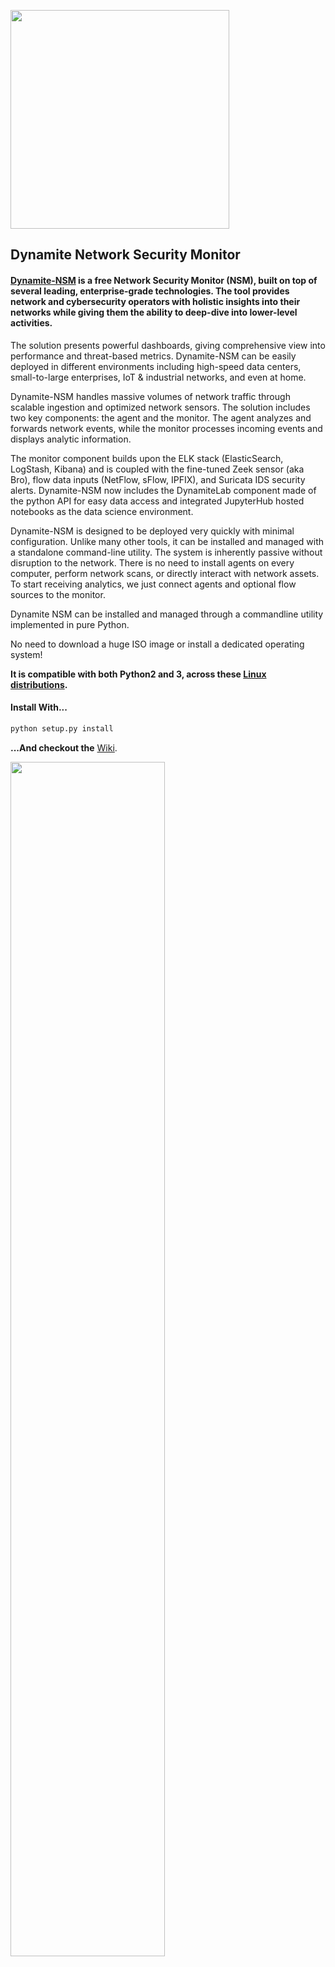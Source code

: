 <a href="http://dynamite.ai"><img src="https://github.com/vlabsio/dynamite-nsm/raw/master/img/dynamite-analytics.png" width="350" height="auto"></a>


## Dynamite Network Security Monitor

#### [Dynamite-NSM](http://dynamite.ai) is a free Network Security Monitor (NSM), built on top of several leading, enterprise-grade technologies. The tool provides network and cybersecurity operators with holistic insights into their networks while giving them the ability to deep-dive into lower-level activities.

The solution presents powerful dashboards, giving comprehensive view into performance and threat-based metrics. Dynamite-NSM can be easily deployed in different environments including high-speed data centers, small-to-large enterprises, IoT & industrial networks, and even at home.

Dynamite-NSM handles massive volumes of network traffic through scalable ingestion and optimized network sensors. The solution includes two key components: the agent and the monitor. The agent analyzes and forwards network events, while the monitor processes incoming events and displays analytic information.

The monitor component builds upon the ELK stack (ElasticSearch, LogStash, Kibana) and is coupled with the fine-tuned Zeek sensor (aka Bro), flow data inputs (NetFlow, sFlow, IPFIX), and Suricata IDS security alerts. Dynamite-NSM now includes the DynamiteLab component made of the python API for easy data access and integrated JupyterHub hosted notebooks as the data science environment. 

Dynamite-NSM is designed to be deployed very quickly with minimal configuration. Unlike many other tools, it can be installed and managed with a standalone command-line utility. The system is inherently passive without disruption to the network. There is no need to install agents on every computer, perform network scans, or directly interact with network assets. To start receiving analytics, we just connect agents and optional flow sources to the monitor.


Dynamite NSM can be installed and managed through a commandline utility implemented in pure Python.

No need to download a huge ISO image or install a dedicated operating system! 

**It is compatible with both Python2 and 3, across these [Linux distributions](SUPPORTED_OSs.md).**

#### Install With...

```bash
python setup.py install
```

**...And checkout the** [Wiki](https://github.com/DynamiteAI/dynamite-nsm/wiki).
<p float="center">
    <img src="https://github.com/DynamiteAI/dynamite-nsm/raw/master/img/Dynamite%20Components.jpeg"  width="70%" height="auto">
</p>

### The Agent

**Agents are scattered throughout your environment, and bind to a network interface (typically a mirrored port), after which traffic is forwarded to the monitor for enrichment and indexing.**

| Component   | Description                                                                                                                                                                                                                                                      |
|-------------|------------------------------------------------------------------------------------------------------------------------------------------------------------------------------------------------------------------------------------------------------------------|
| [Zeek [2.6.1]](https://github.com/zeek/zeek)           | Previously Bro, Zeek is a powerful network analysis framework that is differs from your typical IDS. It is capable of enumerating detailed information surrounding network connections and their underlying protocols.|
| [Suricata [4.1.4]](https://github.com/OISF/suricata)   | Suricata is an Intrusion Detection System (IDS), powered by the latest open [EmergingThreat](https://doc.emergingthreats.net/) rule-sets.
| [Oinkmaster [2.0]](http://oinkmaster.sourceforge.net/download.shtml)| A script to automate management of Suricata rule-sets, and keep rules up-to-date.
| [PF_RING [7.4.0]](https://github.com/ntop/PF_RING)     | A new type of network socket that dramatically improves the packet capture speed. It is used in conjunction with the Zeek to improve packet analysis.                                                                 |
| [Filebeat [7.2.0]](https://github.com/elastic/beats)   | A powerful log forwarder, with a built in queue mechanisms, and a pressure sensitive protocol that works in conjunction with Logstash.                                                                                |

### The Monitor

**Your monitor is responsible for parsing, enriching, indexing, and visualizing analyzed traffic sent from multiple agents or NetFlow exporters.**

| Component                                              | Description                                                                                                                     |
|--------------------------------------------------------|---------------------------------------------------------------------------------------------------------------------------------|
| [Logstash [7.2.0]](https://github.com/elastic/logstash)            | A server-side data processing pipeline that ingests data from a multitude of sources simultaneously, transforms it. |
| [Elasticsearch [7.2.0]](https://github.com/elastic/elasticsearch)  | A distributed, RESTful search and analytics engine.                                                                 |
| [Kibana [7.2.0]](https://github.com/elastic/kibana)                | A web-app that allows you to visualize your Elasticsearch data                                                      |
| [ElastiFlow™ [3.5.0]](https://github.com/robcowart/elastiflow) | Provides network flow (**and now Zeek!**) data collection and visualization.                                                                |
| [Synesis [1.1.0]](https://github.com/robcowart/synesis_lite_suricata)| Provides Suricata data normalization and visualization.|

### Dynamite Dashboards
Dynamite monitor is built on top of the ElasticStack, and makes full use of Kibana for visualizing a variety of network metrics.

#### Event View
Get direct insight into your network traffic with the powerful events view, compatible with both the provided agent or NetFlow exporters!
<p float="left">
    <img src="https://github.com/DynamiteAI/dynamite-nsm/raw/master/img/screenshots/dynamite-nsm-flows.png"  width="49%" height="auto">
    <img src="https://github.com/DynamiteAI/dynamite-nsm/raw/master/img/screenshots/dynamite-nsm-geo.png"  width="49%" height="auto">
    <img src="https://github.com/DynamiteAI/dynamite-nsm/raw/master/img/screenshots/dynamite-nsm-top-services.png"  width="49%" height="auto">
    <img src="https://github.com/DynamiteAI/dynamite-nsm/raw/master/img/screenshots/dynamite-nsm-top-talkers.png"  width="49%" height="auto">
</p>
<br>
<hr>

#### Alert View
Quickly find evil on your network with Suricata IDS paired with the [Emerging Threats Rule Sets](https://rules.emergingthreats.net/).
<p float="left">
    <img src="https://github.com/DynamiteAI/dynamite-nsm/raw/master/img/screenshots/dynamite-nsm-suricata-alerts.png"  width="49%" height="auto">
    <img src="https://github.com/DynamiteAI/dynamite-nsm/raw/master/img/screenshots/dynamite-nsm-suricata-threats.png"  width="49%" height="auto">
</p>
<br>
<hr>

#### Baseline Network Assets
Understand the normal behavior of assets on your network; gain insight into what is anomalous.

<p float="left">
    <img src="https://github.com/DynamiteAI/dynamite-nsm/raw/master/img/screenshots/dynamite-nsm-baselines-overview.png"  width="49%" height="auto">
    <img src="https://github.com/DynamiteAI/dynamite-nsm/raw/master/img/screenshots/dynamite-nsm-baselines2.png"  width="49%" height="auto">
</p>
<br>
<hr>

#### Monitor Statistics
Easily track agents and NetFlow devices forwarding traffic to DynamiteNSM.
<p float="left">
    <img src="https://github.com/DynamiteAI/dynamite-nsm/raw/master/img/screenshots/dynamite-nsm-stats-overview.png"  width="49%" height="auto">
    <img src="https://github.com/DynamiteAI/dynamite-nsm/raw/master/img/screenshots/dynamite-nsm-stats-zeek.png"  width="49%" height="auto">
    <img src="https://github.com/DynamiteAI/dynamite-nsm/raw/master/img/screenshots/dynamite-nsm-stats-suricata.png"  width="49%" height="auto">
</p>

### Dynamite Lab
Install JupyterHub alongside our custom SDK, and explore your data inside Jupyter Notebooks.
<p float="left">
    <img src="https://github.com/DynamiteAI/dynamite-nsm/raw/master/img/screenshots/dynamite-lab-startup.png"  width="49%" height="auto">
    <img src="https://github.com/DynamiteAI/dynamite-nsm/raw/master/img/screenshots/dynamite-nsm-lab-tutorials.png"  width="49%" height="auto">
    <img src="https://github.com/DynamiteAI/dynamite-nsm/raw/master/img/screenshots/dynamite-nsm-lab-notebook-open.png"  width="49%" height="auto">
</p>

### Install, Manage, and Scale
Easily add new agents and monitoring components into your environment through intuitive installation.
<p float="left">
    <img src="https://github.com/DynamiteAI/dynamite-nsm/raw/master/img/screenshots/dynamite-nsm-lab-install.png"  width="30%" height="auto">
    <img src="https://github.com/DynamiteAI/dynamite-nsm/raw/master/img/screenshots/dynamite-nsm-agent-install.png"  width="64%" height="auto">
</p>

Configure components without ever having to interact with a configuration file.
<p float="left">
<img src="https://github.com/DynamiteAI/dynamite-nsm/raw/master/img/screenshots/dynamite-nsm-zeek-configure.png"  width="22%" height="auto">
    <img src="https://github.com/DynamiteAI/dynamite-nsm/raw/master/img/screenshots/dynamite-nsm-zeek-script.configure.png"  width="36%" height="auto">
    <img src="https://github.com/DynamiteAI/dynamite-nsm/raw/master/img/screenshots/dynamite-nsm-suricata-rules-configure.png"  width="34%" height="auto">
</p>


### Getting Started

While there are quite a few components that are a part of Dynamite-NSM. Standing up a standalone agent/monitor deployment is very simple.

Check to see if your operating system is [supported](SUPPORTED_OSs.md).

#### Monitor (Standalone all components installed)

##### Specs
```
Linux Kernel: 2.6.32+
14 GB of RAM at least 4 vCPU
```

##### Installation

Grab the the release, and install.

```bash
python setup.py install
```

Install the monitoring components all on the same machine.
```bash
dynamite install monitor
```

Start the monitor. The Kibana UI can be found at: http://localhost:5601
```bash
dynamite start monitor
```

You can login with the `elastic` user and the password you set during installation.

#### Agent

##### Specs
```
Linux Kernel: 2.6.32+
8+ GB of RAM at least 4 vCPU
```

##### Installation

Grab the the release, and install.

```bash
python setup.py install
```

Prepare the agent, this installs any required kernel-headers needed to install the PF_RING kernel module. 

```bash
dynamite prepare agent
```

Reboot, and install the agent. This process can take between 10 and 40 minutes depending on your specs.

```bash
dynamite install agent --interface mon01 --agent-label honeypot1 --ls-host <logstash-host> --ls-port 5044
```

Start the agent
```bash
dynamite start agent
```

If you need to point the agent to a new monitor, this can be accomplished using the below command.

```bash
dynamite point agent --ls-host <new-logstash-host> --ls-port 5044
```


### Additional Usage

In addition to being able to stand up the monitor as a single instance (ElasticSearch, Logstash, and Kibana all installed) 
This tool can also be used to install these components separately.

Check out the advanced guide [here](https://github.com/vlabsio/dynamite-nsm/tree/master/scripts/README.md).
